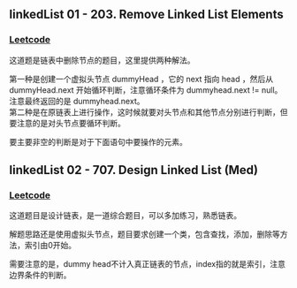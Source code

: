 ## linkedList 01 - 203. Remove Linked List Elements
### [Leetcode](https://leetcode.com/problems/remove-linked-list-elements/description/) 

这道题是链表中删除节点的题目，这里提供两种解法。

第一种是创建一个虚拟头节点 dummyHead ，它的 next 指向 head ，然后从 dummyHead.next 开始循环判断，注意循环条件为 dummyhead.next != null。注意最终返回的是 dummyhead.next。  
第二种是在原链表上进行操作，这时候就要对头节点和其他节点分别进行判断，但要注意的是对头节点要循环判断。

要主要非空的判断是对于下面语句中要操作的元素。

## linkedList 02 - 707. Design Linked List (Med)
### [Leetcode](https://leetcode.com/problems/design-linked-list/description/)

这道题目是设计链表，是一道综合题目，可以多加练习，熟悉链表。

解题思路还是使用虚拟头节点，题目要求创建一个类，包含查找，添加，删除等方法，索引由0开始。

需要注意的是，dummy head不计入真正链表的节点，index指的就是索引，注意边界条件的判断。


